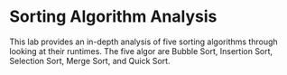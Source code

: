 # Sorting Algorithm Analysis
This lab provides an in-depth analysis of five sorting algorithms through looking at their runtimes. The five algor are Bubble Sort, Insertion Sort, Selection Sort, Merge Sort, and Quick Sort.
